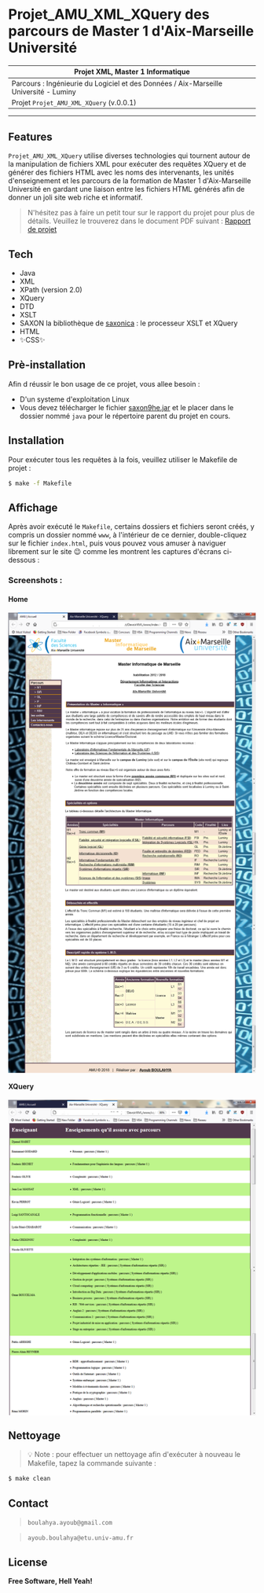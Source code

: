 # Projet_AMU_XML_XQuery des parcours de Master 1 d'Aix-Marseille Université
 
| Projet XML, Master 1 Informatique |
| ------ |
| Parcours : Ingénieurie du Logiciel et des Données / Aix-Marseille Université - Luminy |
| Projet `Projet_AMU_XML_XQuery` (v.0.0.1) |
***********************************************************************
## Features
`Projet_AMU_XML_XQuery` utilise diverses technologies qui tournent autour de la manipulation de fichiers XML pour exécuter des requêtes XQuery et de générer des fichiers HTML avec les noms des intervenants, les unités d'enseignement et les parcours de la formation de Master 1 d'Aix-Marseille Université en gardant une liaison entre les fichiers HTML générés afin de donner un joli site web riche et informatif.

> N'hésitez pas à faire un petit tour sur le rapport du projet pour plus de détails. Veuillez le trouverez dans le document PDF suivant :
[Rapport de projet]

## Tech
- Java
- XML
- XPath (version 2.0)
- XQuery
- DTD
- XSLT
- SAXON la bibliothèque de [saxonica] : le processeur XSLT et XQuery
- HTML
- ✨CSS✨

## Prè-installation
Afin d réussir le bon usage de ce projet, vous allee besoin :
- D'un systeme d'exploitation Linux
- Vous devez télécharger le fichier [saxon9he.jar] et le placer dans le dossier nommé `java` pour le répertoire parent du projet en cours.

## Installation
Pour exécuter tous les requêtes à la fois, veuillez utiliser le Makefile de projet :
```sh
$ make -f Makefile
```
## Affichage
Après avoir exécuté le `Makefile`, certains dossiers et fichiers seront créés, y compris un dossier nommé `www`, à l'intérieur de ce dernier, double-cliquez sur le fichier `index.html`, puis vous pouvez vous amuser à naviguer librement sur le site 😉 comme les montrent les captures d'écrans ci-dessous :

### Screenshots :

#### Home
<img align="center" src="screenshots/home_p1.png" alt="home_p1 interface">
<img align="center" src="screenshots/home_p2.png" alt="home_p2 interface">
<img align="center" src="screenshots/home_p3.png" alt="home_p3 interface">

#### XQuery
<img align="center" src="screenshots/xquery_p1.png" alt="xquery_p1 interface">
<img align="center" src="screenshots/xquery_p2.png" alt="xquery_p2 interface">

## Nettoyage
> 💡 Note : pour effectuer un nettoyage afin d'exécuter à nouveau le Makefile, tapez la commande suivante :
```sh
$ make clean
```
 
## Contact
> `boulahya.ayoub@gmail.com`
 
> `ayoub.boulahya@etu.univ-amu.fr`

 
## License
**Free Software, Hell Yeah!**

[Rapport de projet]: <https://github.com/Ayoub-BL/Projet_AMU_XML_XQuery/blob/master/doc/Rapport.pdf>
[saxonica]: <https://www.saxonica.com/welcome/welcome.xml>
[saxon9he.jar]: <https://www.saxonica.com/download/download_page.xml>